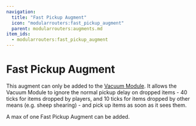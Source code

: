 ```yaml
---
navigation:
  title: "Fast Pickup Augment"
  icon: "modularrouters:fast_pickup_augment"
  parent: modularrouters:augments.md
item_ids:
  - modularrouters:fast_pickup_augment
---
```


# Fast Pickup Augment

This augment can only be added to the [Vacuum Module](../vacuum.md). It allows the Vacuum Module to ignore the normal pickup delay on dropped items - 40 ticks for items dropped by players, and 10 ticks for items dropped by other means (e.g. sheep shearing) - and pick up items as soon as it sees them.

A max of one Fast Pickup Augment can be added.



<Recipe id="modularrouters:fast_pickup_augment" />

